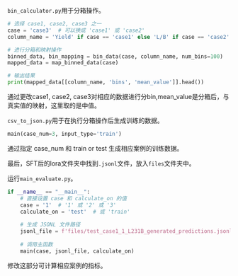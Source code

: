 `bin_calculator.py`用于分箱操作。

```python
# 选择 case1, case2, case3 之一
case = 'case3'  # 可以换成 'case1' 或 'case2'
column_name = 'Yield' if case == 'case1' else 'L/B' if case == 'case2' else 'output'

# 进行分箱和映射操作
binned_data, bin_mapping = bin_data(case, column_name, num_bins=100)
mapped_data = map_binned_data(case)

# 输出结果
print(mapped_data[[column_name, 'bins', 'mean_value']].head())
```

通过更改case1, case2, case3对相应的数据进行分bin,mean_value是分箱后，与真实值的映射，这里取的是中值。

`csv_to_json.py`用于在执行分箱操作后生成训练的数据。

```python
main(case_num=3, input_type='train')
```

通过指定 case_num 和 train or test 生成相应案例的训练数据。

最后，SFT后的lora文件夹中找到`.jsonl`文件，放入`files`文件夹中。

运行`main_evaluate.py`。

```python
if __name__ == "__main__":
    # 直接设置 case 和 calculate_on 的值
    case = '1'  # '1' 或 '2' 或 '3'
    calculate_on = 'test'  # 或 'train'
    
    # 生成 JSONL 文件路径
    jsonl_file = f'files/test_case1_1_L231B_generated_predictions.jsonl'
    
    # 调用主函数
    main(case, jsonl_file, calculate_on)
```

修改这部分可计算相应案例的指标。